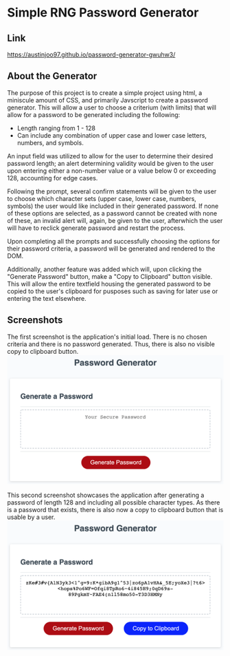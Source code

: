 # Simple RNG Password Generator

## Link

https://austinjoo97.github.io/password-generator-gwuhw3/

## About the Generator

The purpose of this project is to create a simple project using html, a miniscule amount of CSS, and primarily Javscript to create a password generator. This will allow a user to choose a criterium (with limits) that will allow for a password to be generated including the following:

- Length ranging from 1 - 128
- Can include any combination of upper case and lower case letters, numbers, and symbols.

An input field was utilized to allow for the user to determine their desired password length; an alert determining validity would be given to the user upon entering either a non-number value or a value below 0 or exceeding 128, accounting for edge cases. 

Following the prompt, several confirm statements will be given to the user to choose which character sets (upper case, lower case, numbers, symbols) the user would like included in their generated password. If none of these options are selected, as a password cannot be created with none of these, an invalid alert will, again, be given to the user, afterwhich the user will have to reclick generate password and restart the process.

Upon completing all the prompts and successfully choosing the options for their password criteria, a password will be generated and rendered to the DOM.

Additionally, another feature was added which will, upon clicking the "Generate Password" button, make a "Copy to Clipboard" button visible. This will allow the entire textfield housing the generated password to be copied to the user's clipboard for pusposes such as saving for later use or entering the text elsewhere.

## Screenshots

The first screenshot is the application's initial load. There is no chosen criteria and there is no password generated. Thus, there is also no visible copy to clipboard button.
![GitHub Logo](./assets/before_generation.png)

This second screenshot showcases the application after generating a password of length 128 and including all possible character types. As there is a password that exists, there is also now a copy to clipboard button that is usable by a user.
![GitHub Logo](./assets/after_generation.png)
